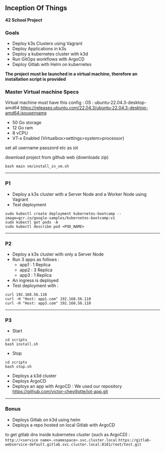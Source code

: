 ## Inception Of Things

__42 School Project__  

### Goals

- Deploy k3s Clusters using Vagrant
- Deploy Applications in k3s
- Deploy a kubernetes cluster with k3d
- Run GitOps workflows with ArgoCD
- Deploy Gitlab with Helm on kubernetes

**The project must be launched in a virtual machine, therefore an installation script is provided**  


### Master Virtual machine Specs

Virtual machine must have this config :
OS : ubuntu-22.04.3-desktop-amd64
https://releases.ubuntu.com/22.04.3/ubuntu-22.04.3-desktop-amd64.isousername 

- 50 Go storage
- 12 Go ram
- 8 vCPU
- VT-x Enabled (Virtualbox>settings>system>processor)

set all username passzord etc as iot

download project from github web (downloads zip)
```
bash main vm/install_in_vm.sh
```

---
### P1

- Deploy a k3s cluster with a Server Node and a Worker Node using Vagrant 
- Test deployment
```
sudo kubectl create deployment kubernetes-bootcamp --image=gcr.io/google-samples/kubernetes-bootcamp:v1
sudo kubectl get pods -A
sudo kubectl describe pod <POD_NAME>
```

---
### P2

- Deploy a k3s cluster with only a Server Node
- Run 3 apps as follows :
    - app1 : 1 Replica
    - app2 : 3 Replica
    - app3 : 1 Replica
- An ingress is deployed
- Test deployment with :
```
curl 192.168.56.110
curl -H "Host: app1.com" 192.168.56.110
curl -H "Host: app3.com" 192.168.56.110
```

---
### P3

- Start 
```
cd scripts
bash install.sh
```
- Stop
```
cd scripts
bash stop.sh
```

- Deploys a k3d cluster 
- Deploys ArgoCD 
- Deploys an app with ArgoCD : We used our repository https://github.com/victor-chevillotte/iot-app.git


---
### Bonus

- Deploys Gitlab on k3d using helm
- Deploys a repo hosted on local Gitlab with ArgoCD

to get gitlab dns inside kubernetes cluster (such as ArgoCD) :
```http://<service name>.<namespace>.svc.cluster.local```
```https://gitlab-webservice-default.gitlab.svc.cluster.local:8181/root/test.git```